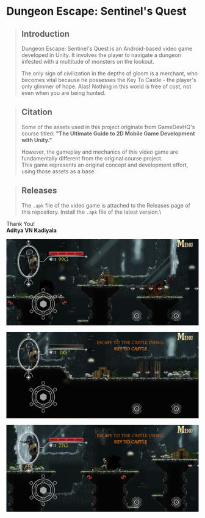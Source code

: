 # Dungeon Escape: Sentinel's Quest
> ## Introduction
> Dungeon Escape: Sentinel's Quest is an Android-based video game developed in Unity. It involves the player to navigate a dungeon infested with a multitude of monsters on the lookout. 
>
> The only sign of civilization in the depths of gloom is a merchant, who becomes vital because he possesses the Key To Castle - the player's only glimmer of hope. Alas! Nothing in this world is free of cost, not even when you are being hunted.

> ## Citation
> Some of the assets used in this project originate from GameDevHQ's course titled:
**"The Ultimate Guide to 2D Mobile Game Development with Unity."**
>
> However, the gameplay and mechanics of this video game are fundamentally different from the original course project. \
This game represents an original concept and development effort, using those assets as a base.

> ## Releases
> The ```.apk``` file of the video game is attached to the Releases page of this repository. Install the ```.apk``` file of the latest version.\

Thank You! \
**Aditya VN Kadiyala**

![Screenshot 1](Screenshots/img3.jpg)
>
![Screenshot 2](Screenshots/img1.jpg)
>
![Screenshot 3](Screenshots/img2.jpg)
